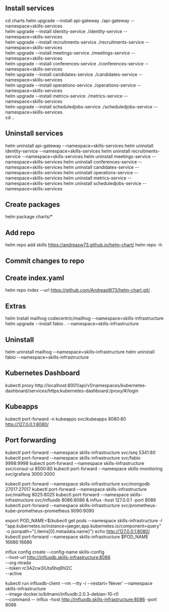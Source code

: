 ## Install services
cd charts
helm upgrade --install api-gateway ./api-gateway --namespace=skills-services  
helm upgrade --install identity-service ./identity-service --namespace=skills-services  
helm upgrade --install recruitments-service ./recruitments-service --namespace=skills-services  
helm upgrade --install meetings-service ./meetings-service --namespace=skills-services  
helm upgrade --install conferences-service ./conferences-service --namespace=skills-services  
helm upgrade --install candidates-service ./candidates-service --namespace=skills-services  
helm upgrade --install operations-service ./operations-service --namespace=skills-services  
helm upgrade --install metrics-service ./metrics-service --namespace=skills-services  
helm upgrade --install scheduledjobs-service ./scheduledjobs-service --namespace=skills-services  
cd ..
## Uninstall services

helm uninstall api-gateway --namespace=skills-services
helm uninstall identity-service --namespace=skills-services
helm uninstall recruitments-service --namespace=skills-services
helm uninstall meetings-service --namespace=skills-services
helm uninstall conferences-service --namespace=skills-services
helm uninstall candidates-service --namespace=skills-services
helm uninstall operations-service --namespace=skills-services
helm uninstall metrics-service --namespace=skills-services
helm uninstall scheduledjobs-service --namespace=skills-services

## Create packages
helm package charts/*   

## Add repo
helm repo add skills https://andreasw73.github.io/helm-chart/
helm repo -h

## Commit changes to repo

## Create index.yaml
helm repo index --url https://github.com/AndreasW73/helm-chart.git/ .

## Extras  
helm install mailhog codecentric/mailhog --namespace=skills-infrastructure
helm upgrade --install fabio . --namespace=skills-infrastructure
  

## Uninstall

helm uninstall mailhog --namespace=skills-infrastructure
helm uninstall fabio --namespace=skills-infrastructure

  

## Kubernetes Dashboard
kubectl proxy
http://localhost:8001/api/v1/namespaces/kubernetes-dashboard/services/https:kubernetes-dashboard:/proxy/#/login

## Kubeapps
kubectl port-forward -n kubeapps svc/kubeapps 8080:80
http://127.0.0.1:8080/

## Port forwarding
kubectl port-forward --namespace skills-infrastructure svc/seq 5341:80
kubectl port-forward --namespace skills-infrastructure svc/fabio 9998:9998
kubectl port-forward --namespace skills-infrastructure svc/consul-ui 8500:80
kubectl port-forward --namespace skills-monitoring  svc/grafana 3000:3000

kubectl port-forward --namespace skills-infrastructure svc/mongodb 27017:27017
kubectl port-forward --namespace skills-infrastructure svc/mailhog 8025:8025
kubectl port-forward --namespace skills-infrastructure svc/influxdb 8086:8086 & influx -host 127.0.0.1 -port 8086
kubectl port-forward --namespace skills-infrastructure svc/prometheus-kube-prometheus-prometheus 9090:9090


export POD_NAME=$(kubectl get pods --namespace skills-infrastructure -l "app.kubernetes.io/instance=jaeger,app.kubernetes.io/component=query" -o jsonpath="{.items[0].metadata.name}")
echo http://127.0.0.1:8080/
kubectl port-forward --namespace skills-infrastructure $POD_NAME 16686:16686


influx config create --config-name skills-config \
--host-url http://influxdb.skills-infrastructure:8086 \
--org ntrada \
--token  rc3A2cw3lUta5hq6hl2C\
--active

kubectl run influxdb-client --rm --tty -i --restart='Never' --namespace skills-infrastructure  \
      --image docker.io/bitnami/influxdb:2.0.3-debian-10-r0 \
      --command -- influx -host http://influxdb.skills-infrastructure:8086 -port 8086


